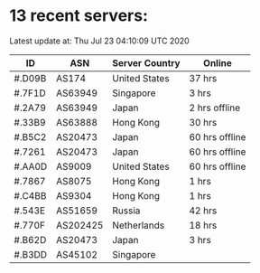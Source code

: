 # 13 recent servers:

Latest update at: Thu Jul 23 04:10:09 UTC 2020

| ID | ASN | Server Country | Online |
| -- | --- | -------------- | ------ |
| #.D09B | AS174 | United States | 37 hrs |
| #.7F1D | AS63949 | Singapore | 3 hrs |
| #.2A79 | AS63949 | Japan | 2 hrs offline |
| #.33B9 | AS63888 | Hong Kong | 30 hrs |
| #.B5C2 | AS20473 | Japan | 60 hrs offline |
| #.7261 | AS20473 | Japan | 60 hrs offline |
| #.AA0D | AS9009 | United States | 60 hrs offline |
| #.7867 | AS8075 | Hong Kong | 1 hrs |
| #.C4BB | AS9304 | Hong Kong | 1 hrs |
| #.543E | AS51659 | Russia | 42 hrs |
| #.770F | AS202425 | Netherlands | 18 hrs |
| #.B62D | AS20473 | Japan | 3 hrs |
| #.B3DD | AS45102 | Singapore | |

